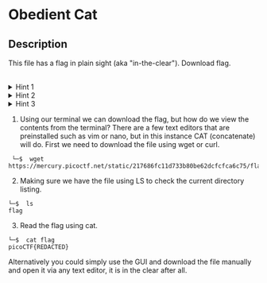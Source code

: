 # Obedient Cat

<h2>Description</h2>

<p>This file has a flag in plain sight (aka "in-the-clear"). Download flag.</p>
<br>
<details>
  <summary>Hint 1</summary>
  
  Any hints about entering a command into the Terminal (such as the next one), will start with a '$'... everything after the dollar sign will be typed (or copy and pasted) into your Terminal.

```shell
└─$ Enter Command Here
```
</details>
<details>
  <summary>Hint 2</summary>
  
To get the file accessible in your shell, enter the following in the Terminal prompt: 
  
  ```shell
  └─$ wget https://mercury.picoctf.net/static/217686fc11d733b80be62dcfcfca6c75/flag
  ``` 
</details>
<details>
  <summary>Hint 3</summary>
  
To get more information on the 'cat' command use the following: 
  
  ```shell
 └─$ man cat
  ``` 
</details>

1) Using our terminal we can download the flag, but how do we view the contents from the terminal? There are a few text editors that are preinstalled such as vim or nano, but in this instance CAT (concatenate) will do. First we need to download the file using wget or curl.

```shell
 └─$  wget https://mercury.picoctf.net/static/217686fc11d733b80be62dcfcfca6c75/flag
```
2) Making sure we have the file using LS to check the current directory listing.
```shell
└─$  ls
flag
```
3) Read the flag using cat.
```shell
└─$  cat flag
picoCTF{REDACTED}
```
Alternatively you could simply use the GUI and download the file manually and open it via any text editor, it is in the clear after all.
